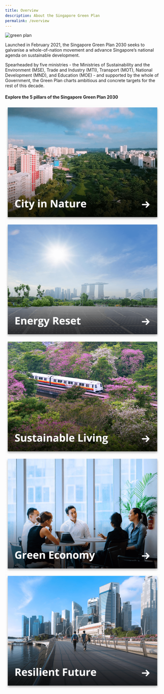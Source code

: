```yaml
---
title: Overview
description: About the Singapore Green Plan  
permalink: /overview
---
```


<img src="https://d33wubrfki0l68.cloudfront.net/42da8cd22008325d114dd453c3b88d53aa1ba725/16996/images/framework/framework_overview.jpg" alt="green plan">

Launched in February 2021, the Singapore Green Plan 2030 seeks to galvanise a whole-of-nation movement and advance Singapore’s national agenda on sustainable development. 

Spearheaded by five ministries - the Ministries of Sustainability and the Environment (MSE), Trade and Industry (MTI), Transport (MOT), National Development (MND), and Education (MOE) - and supported by the whole of Government, the Green Plan charts ambitious and concrete targets for the rest of this decade.

#### Explore the 5 pillars of the Singapore Green Plan 2030

<div class="tile-container">
	<a class="tile-item" href="/key-focus-areas/city-in-nature"><img src="/images/framework/tile_cityinnature.png" alt="City in Nature" /></a>
	<a class="tile-item" href="/key-focus-areas/energy-reset"><img src="/images/framework/tile_energyreset.png" alt="Energy Reset" /></a>
</div>
<div class="tile-container">
	<a class="tile-item" href="/key-focus-areas/sustainable-living"><img src="/images/framework/tile_sustainableliving.png" alt="Sustainable Living" /></a>
	<a class="tile-item" href="/key-focus-areas/green-economy"><img src="/images/framework/tile_greeneconomy.png" alt="Green Economy" /></a>
</div>
<div class="tile-container">
	<a class="tile-item" href="/key-focus-areas/resilient-future"><img src="/images/framework/tile_resilientfuture.png" alt="Resilient Future" /></a>
</div>
